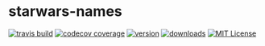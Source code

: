 # starwars-names

[![travis build](https://img.shields.io/travis/derkmdt/starwars-names-dup.svg?style=flat-square)](https://travis-ci.org/derkmdt/starwars-name-dups)
[![codecov coverage](https://img.shields.io/codecov/c/github/derkmdt/starwars-names-dup.svg?style=flat-square)](https://codecov.io/github/derkmdt/starwars-names-dup)
[![version](https://img.shields.io/npm/v/starwars-names-dup.svg?style=flat-square)](http://npm.im/starwars-names-dup)
[![downloads](https://img.shields.io/npm/dm/starwars-names-dup.svg?style=flat-square)](http://npm-stat.com/charts.html?package=starwars-names-dup&from=2016-11-05)
[![MIT License](https://img.shields.io/npm/l/starwars-names-dup.svg?style=flat-square)](http://opensource.org/licenses/MIT)
